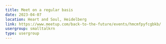 ```yaml
---
title: Meet on a regular basis
date: 2023-04-07
location: Heart and Soul, Heidelberg
link: https://www.meetup.com/back-to-the-future/events/hmcmfpyfcgbkb/
usergroup: smalltalkrn
type: usergroup
---
```

